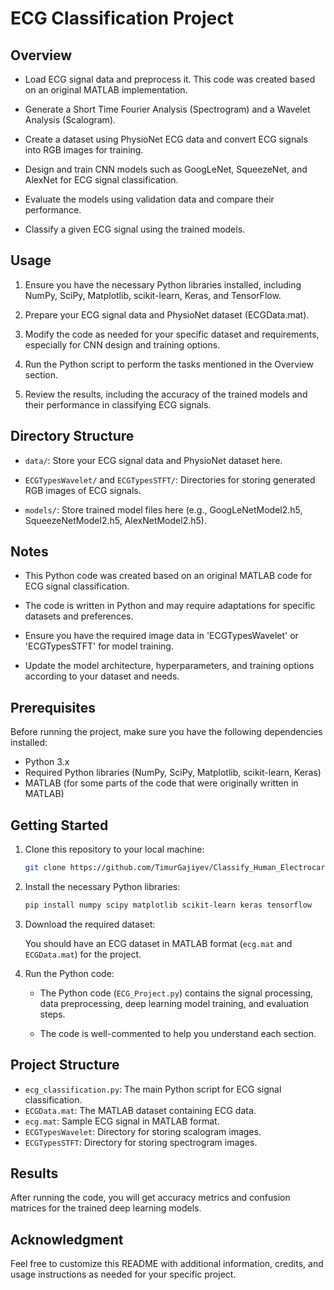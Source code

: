 # ECG Classification Project

## Overview

- Load ECG signal data and preprocess it. This code was created based on an original MATLAB implementation.

- Generate a Short Time Fourier Analysis (Spectrogram) and a Wavelet Analysis (Scalogram).

- Create a dataset using PhysioNet ECG data and convert ECG signals into RGB images for training.

- Design and train CNN models such as GoogLeNet, SqueezeNet, and AlexNet for ECG signal classification.

- Evaluate the models using validation data and compare their performance.

- Classify a given ECG signal using the trained models.

## Usage

1. Ensure you have the necessary Python libraries installed, including NumPy, SciPy, Matplotlib, scikit-learn, Keras, and TensorFlow.

2. Prepare your ECG signal data and PhysioNet dataset (ECGData.mat).

3. Modify the code as needed for your specific dataset and requirements, especially for CNN design and training options.

4. Run the Python script to perform the tasks mentioned in the Overview section.

5. Review the results, including the accuracy of the trained models and their performance in classifying ECG signals.

## Directory Structure

- `data/`: Store your ECG signal data and PhysioNet dataset here.

- `ECGTypesWavelet/` and `ECGTypesSTFT/`: Directories for storing generated RGB images of ECG signals.

- `models/`: Store trained model files here (e.g., GoogLeNetModel2.h5, SqueezeNetModel2.h5, AlexNetModel2.h5).

## Notes

- This Python code was created based on an original MATLAB code for ECG signal classification.

- The code is written in Python and may require adaptations for specific datasets and preferences.

- Ensure you have the required image data in 'ECGTypesWavelet' or 'ECGTypesSTFT' for model training.

- Update the model architecture, hyperparameters, and training options according to your dataset and needs.

## Prerequisites

Before running the project, make sure you have the following dependencies installed:

- Python 3.x
- Required Python libraries (NumPy, SciPy, Matplotlib, scikit-learn, Keras)
- MATLAB (for some parts of the code that were originally written in MATLAB)

## Getting Started

1. Clone this repository to your local machine:

    ```bash
    git clone https://github.com/TimurGajiyev/Classify_Human_Electrocardiogram_ECG_Signals/
    ```

2. Install the necessary Python libraries:

    ```bash
    pip install numpy scipy matplotlib scikit-learn keras tensorflow
    ```

3. Download the required dataset:
   
    You should have an ECG dataset in MATLAB format (`ecg.mat` and `ECGData.mat`) for the project.

4. Run the Python code:

    - The Python code (`ECG_Project.py`) contains the signal processing, data preprocessing, deep learning model training, and evaluation steps.

    - The code is well-commented to help you understand each section.

## Project Structure

- `ecg_classification.py`: The main Python script for ECG signal classification.
- `ECGData.mat`: The MATLAB dataset containing ECG data.
- `ecg.mat`: Sample ECG signal in MATLAB format.
- `ECGTypesWavelet`: Directory for storing scalogram images.
- `ECGTypesSTFT`: Directory for storing spectrogram images.

## Results
After running the code, you will get accuracy metrics and confusion matrices for the trained deep learning models.

## Acknowledgment

Feel free to customize this README with additional information, credits, and usage instructions as needed for your specific project.
